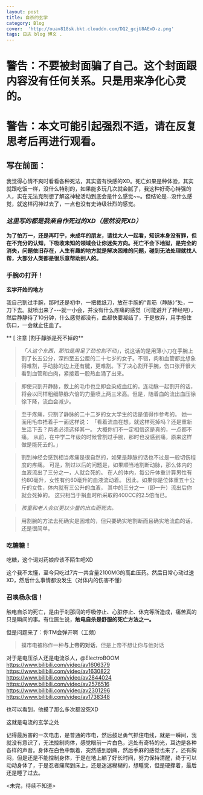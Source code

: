 ```yaml
---
layout: post
title: 自杀的玄学
category: Blog
cover:  'http://ouav818sk.bkt.clouddn.com/DQ2_gcjU8AExD-z.png'
tags: 日志 blog 博文 .
---
```

# 警告：不要被封面骗了自己。这个封面跟内容**没有任何关系**。只是用来净化心灵的。
# 警告：本文可能引起强烈不适，请在反复思考后再进行观看。

## 写在前面：
我觉得心情不爽时看看各种死法，其实蛮有快感的XD。死亡如果是种体验，其实就跟吃饭一样，没什么特别的，如果能多玩几次就会腻了，我这种好奇心特强的人，实在无法克制想了解这神秘活动到底会是什么感觉~~。但结论是…没什么感觉，就这样闪神过去了，一点也没有史诗级壮烈的感觉。

### *这里写的都是我亲自作死过的XD（居然没死XD）*

**为了怕万一，还是再叮宁，未成年的朋友，请找大人一起看，知识本身没有罪，但在不充分的认知，下吸收未知的领域会让你迷失方向。死亡不会下地狱，是完全的消失，问题依旧存在，人生有趣的地方就是解决困难的问题，碰到无法处理就找人帮，大部分人类都是很乐意帮助别人的。**


### 手腕の打开！

**玄学开始的地方**

我自己割过手腕，那时还是初中，一把裁纸刀，放在手腕的“青筋（静脉）”处，一刀下去。就喷出来了---就一小会，并没有什么疼痛的感觉（可能避开了神经吧），然后静静待了10分钟，什么感觉都没有，血都快要凝结了，于是放弃，用手按住伤口，一会就止住血了。

** [ 注意 ]割手靜脈是死不掉的**

>*「人这个东西，那怕是用足了劲也割不动」*，说这话的是用薄小刀在手腕上割了长五公分，深四至五公厘的二十七岁的女子。不错，肉和血管都比想象得难割，手动脉的边上还有腱，更难割。下了决心割开手腕，伤口张开很大看到血管和白肉，紧接着一股热血涌了出来。

>即使只割开静脉，敷上的毛巾也立即会染成血红的。连动脉一起割开的话，
将会以同样粗细静脉六倍的力量喷上两三米高。但是，随着血的流出血压徐徐下降，流血会减少。

>至于疼痛，只割了静脉的二十二岁的女大学生的话是值得作参考的。
她一面用毛巾捂着手一面这样说：
「看着流血在想，就这样死掉吗？还是重新生活下去？两者必须选择其一。
大概你们不一定相信这是真的，一点都不痛。
从前，在中学二年级的时候曾割过手腕，那时也没感到痛，原来这样做是能死去的。」

>割到神经会感到相当疼痛是很自然的，如果是静脉的话也不过是一般切伤程度的疼痛。
可是，割过以后的问题是，如果顺当地割断动脉，那么体内的血液流出了三分之一，人就会死的。
在人的体内，每公斤体重计算男性有约80毫升，女性有约60毫升的血液流动着。
因此，如果你是位体重五十公斤的女性，体内就有三公升的血液，
其中的三分之一（即一升）流出后你就会死掉的。
这只相当于捐血时所采取的400CC的2.5倍而已。

>*孩童和老人会以更以少量的出血而死去。*

>用割腕的方法去死确实是困难的，但只要确实地割断而且确实地流血的话，还是很简单。

### 吃糖糖！

吃糖，这个词对药娘应该不陌生吧XD

这个我不太懂，至今只吃过7片一共含量2100MG的高血压药。然后日常心动过速XD，然后什么事情都没发生（对体内的伤害不懂）

### 召唤杨永信！

触电自杀的死亡，是由于剎那间的呼吸停止、心脏停止、休克等所造成，痛苦真的只是瞬间的事。有位医生说，**触电自杀是舒服的死亡方法之一。**

但是问题来了：你TM会弹开啊（工频）

>摸市电被称作一种**与上帝的对话**，但是上帝不想让你与他对话

对于是电压杀人还是电流杀人，@ElectroBOOM
https://www.bilibili.com/video/av1606379
https://www.bilibili.com/video/av1630822
https://www.bilibili.com/video/av2844024
https://www.bilibili.com/video/av2576516
https://www.bilibili.com/video/av2301296
https://www.bilibili.com/video/av1738348

也可以看到，他摸了那么多次都没死XD

这就是电流的玄学之处

记得最厉害的一次电击，是普通的市电，然后鼓足勇气抓住电线，就是一瞬间，我就没有意识了，无法控制肉体，感觉眼前一片白色，远处有奇特的光，耳边是各种各样的声音。身体在白色中飘着，突然感到剧痛，然后手麻的感觉也来了，还有胸闷，但是还是不能控制身体，于是在地上躺了好长时间，努力保持清醒，终于可以动动身体了，于是忍者痛爬到床上，还是迷迷糊糊的，想睡觉，但是硬撑着，最后还是睡了过去。

<未完，待续不知道>